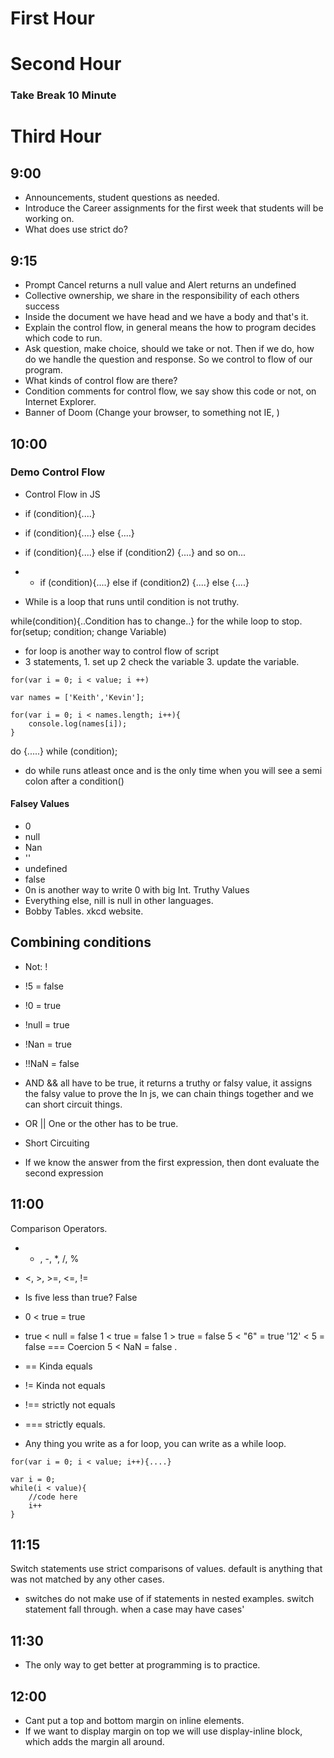 # First Hour


# Second Hour

### Take Break 10 Minute


# Third Hour


## 9:00 
- Announcements, student questions as needed. 
- Introduce the Career assignments for the first week that students will be working on. 
- What does use strict do?
## 9:15
- Prompt Cancel returns a null value and Alert returns an undefined
- Collective ownership, we share in the responsibility of each others success
- Inside the document we have head and we have a body and that's it. 
- Explain the control flow, in general means the how to program decides which code to run. 
- Ask question, make choice, should we take or not. Then if we do, how do we handle the question and response. So we control to flow of our program. 
- What kinds of control flow are there? 
- Condition comments for control flow, we say show this code or not, on Internet Explorer. 
- Banner of Doom (Change your browser, to something not IE, )

## 10:00
### Demo Control Flow 
- Control Flow in JS
- if (condition){....}
- if (condition){....} else {....}
- if (condition){....} else if (condition2) {....} and so on...
- - if (condition){....} else if (condition2) {....} else {....}

- While is a loop that runs until condition is not truthy. 

while(condition){..Condition has to change..} for the while loop to stop.
for(setup; condition; change Variable)
- for loop is another way to control flow of script
- 3 statements, 1. set up 2 check the variable 3. update the variable. 
```
for(var i = 0; i < value; i ++)

var names = ['Keith','Kevin'];

for(var i = 0; i < names.length; i++){
    console.log(names[i]);
}
```
do {.....} while (condition);
- do while runs atleast once and is the only time when you will see a semi colon after a condition()
####  Falsey Values
- 0
- null
- Nan
- ''
- undefined
- false
- 0n is another way to write 0 with big Int. 
Truthy Values
- Everything else, nill is null in other languages. 
- Bobby Tables. xkcd website. 

## Combining conditions 
- Not: !
- !5 = false
- !0 = true
- !null = true
- !Nan = true
- !!NaN = false 

- AND &&   all have to be true, it returns a truthy or falsy value, it assigns the falsy value to prove the In js, we can chain things together and we can short circuit things. 

- OR || One or the other has to be true. 



- Short Circuiting 
- If we know the answer from the first expression, then dont evaluate the second expression 
## 11:00

Comparison Operators. 
- + , -, *, /, %
- <, >, >=, <=, !=

- Is five less than true? False
- 0 < true = true 
- true < null = false
1  < true = false
1 > true = false
5 < "6" = true
'12' < 5 = false === Coercion 
5 < NaN = false .

- == Kinda equals
- != Kinda not equals
- !== strictly not equals
- === strictly equals. 

- Any thing you write as a for loop, you can write as a while loop. 
```
for(var i = 0; i < value; i++){....}

var i = 0;
while(i < value){
    //code here
    i++
}
```
## 11:15

Switch statements use strict comparisons of values. 
default is anything that was not matched by any other cases. 
- switches do not make use of if statements in nested examples.
switch statement fall through. when a case may have cases' 
## 11:30
- The only way to get better at programming is to practice. 


## 12:00
- Cant put a top and bottom margin on inline elements. 
- If we want to display margin on top we will use display-inline block, which adds the margin all around. 




